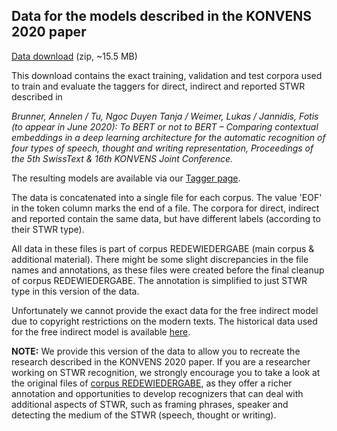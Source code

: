 ## Data for the models described in the KONVENS 2020 paper 

[Data download](../../data/additional/data_konvens-paper-2020.zip) 
(zip, ~15.5 MB)

This download contains the exact training, validation and test corpora used to train and evaluate the taggers 
for direct, indirect and reported STWR described in

*Brunner, Annelen / Tu, Ngoc Duyen Tanja / Weimer, Lukas / Jannidis, Fotis (to appear in June 2020): To BERT or
not to BERT – Comparing contextual embeddings in a deep learning architecture for the automatic
recognition of four types of speech, thought and writing representation, Proceedings of the 5th 
SwissText & 16th KONVENS Joint Conference.*

The resulting models are available via our [Tagger page](https://github.com/redewiedergabe/tagger).

The data is concatenated into a single file for each corpus. The value 'EOF' in the token column 
marks the end of a file. The corpora for direct, indirect and reported contain the same data, but 
have different labels (according to their STWR type).

All data in these files is part of corpus REDEWIEDERGABE (main corpus & additional material).
There might be some slight discrepancies in the file names and annotations, as these files were
created before the final cleanup of corpus REDEWIEDERGABE. The annotation is 
simplified to just STWR type in this version of the data.

Unfortunately we cannot provide the exact data for the free indirect model due  to copyright restrictions 
on the modern texts. The historical data used for the free indirect model is available [here](../../data/additional/simplified/free_indirect).

**NOTE:** We provide this version of the data to allow you to recreate the research described in the KONVENS 2020 paper. 
If you are a researcher working on STWR recognition, we strongly encourage you to take a look at the original files of [corpus REDEWIEDERGABE](../../README.md), as they offer a richer annotation and opportunities to develop recognizers that can deal with additional aspects of STWR, such as framing phrases, speaker and detecting the medium of the STWR (speech, thought or writing).
